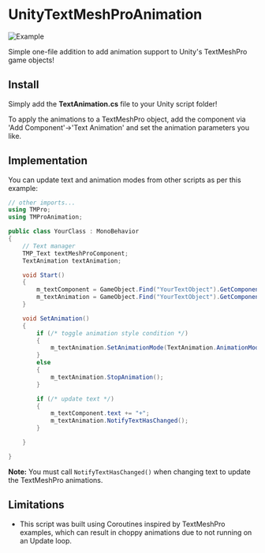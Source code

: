 # UnityTextMeshProAnimation

![Example](https://drive.google.com/uc?export=view&id=1HctNd4FdU1C61bGb6EX40FEuZUs_xj5_)

Simple one-file addition to add animation support to Unity's TextMeshPro game objects!

## Install

Simply add the **TextAnimation.cs** file to your Unity script folder!

To apply the animations to a TextMeshPro object, add the component via 'Add Component'&rarr;'Text Animation' and set the animation parameters you like.

## Implementation

You can update text and animation modes from other scripts as per this example:

```c#
// other imports...
using TMPro;
using TMProAnimation;

public class YourClass : MonoBehavior
{
    // Text manager
    TMP_Text textMeshProComponent;
    TextAnimation textAnimation;

    void Start()
    {
        m_textComponent = GameObject.Find("YourTextObject").GetComponent<TMP_Text>();
        m_textAnimation = GameObject.Find("YourTextObject").GetComponent<TextAnimation>();
    }

    void SetAnimation()
    {
        if (/* toggle animation style condition */)
        {
            m_textAnimation.SetAnimationMode(TextAnimation.AnimationMode.Jitter);
        }
        else
        {
            m_textAnimation.StopAnimation();
        }

        if (/* update text */)
        {
            m_textComponent.text += "+";
            m_textAnimation.NotifyTextHasChanged();
        }

    }

}
```

**Note:** You must call `NotifyTextHasChanged()` when changing text to update the TextMeshPro animations.

## Limitations
* This script was built using Coroutines inspired by TextMeshPro examples, which can result in choppy animations due to not running on an Update loop.